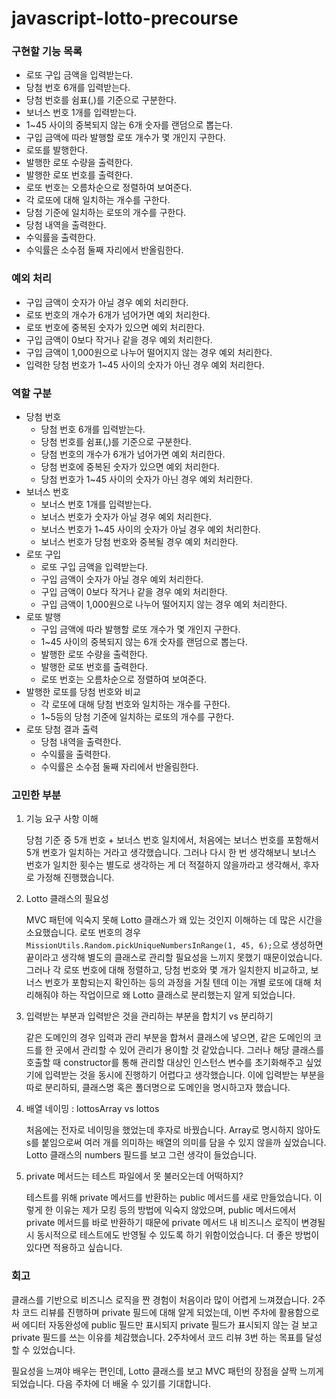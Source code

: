 # javascript-lotto-precourse

### 구현할 기능 목록

- 로또 구입 금액을 입력받는다.
- 당첨 번호 6개를 입력받는다.
- 당첨 번호를 쉼표(,)를 기준으로 구분한다.
- 보너스 번호 1개를 입력받는다.
- 1~45 사이의 중복되지 않는 6개 숫자를 랜덤으로 뽑는다.
- 구입 금액에 따라 발행할 로또 개수가 몇 개인지 구한다.
- 로또를 발행한다.
- 발행한 로또 수량을 출력한다.
- 발행한 로또 번호를 출력한다.
- 로또 번호는 오름차순으로 정렬하여 보여준다.
- 각 로또에 대해 일치하는 개수를 구한다.
- 당첨 기준에 일치하는 로또의 개수를 구한다.
- 당첨 내역을 출력한다.
- 수익률을 출력한다.
- 수익률은 소수점 둘째 자리에서 반올림한다.

### 예외 처리

- 구입 금액이 숫자가 아닐 경우 예외 처리한다.
- 로또 번호의 개수가 6개가 넘어가면 예외 처리한다.
- 로또 번호에 중복된 숫자가 있으면 예외 처리한다.
- 구입 금액이 0보다 작거나 같을 경우 예외 처리한다.
- 구입 금액이 1,000원으로 나누어 떨어지지 않는 경우 예외 처리한다.
- 입력한 당첨 번호가 1~45 사이의 숫자가 아닌 경우 예외 처리한다.

### 역할 구분

- 당첨 번호
  - 당첨 번호 6개를 입력받는다.
  - 당첨 번호를 쉼표(,)를 기준으로 구분한다.
  - 당첨 번호의 개수가 6개가 넘어가면 예외 처리한다.
  - 당첨 번호에 중복된 숫자가 있으면 예외 처리한다.
  - 당첨 번호가 1~45 사이의 숫자가 아닌 경우 예외 처리한다.
- 보너스 번호
  - 보너스 번호 1개를 입력받는다.
  - 보너스 번호가 숫자가 아닐 경우 예외 처리한다.
  - 보너스 번호가 1~45 사이의 숫자가 아닐 경우 예외 처리한다.
  - 보너스 번호가 당첨 번호와 중복될 경우 예외 처리한다.
- 로또 구입
  - 로또 구입 금액을 입력받는다.
  - 구입 금액이 숫자가 아닐 경우 예외 처리한다.
  - 구입 금액이 0보다 작거나 같을 경우 예외 처리한다.
  - 구입 금액이 1,000원으로 나누어 떨어지지 않는 경우 예외 처리한다.
- 로또 발행
  - 구입 금액에 따라 발행할 로또 개수가 몇 개인지 구한다.
  - 1~45 사이의 중복되지 않는 6개 숫자를 랜덤으로 뽑는다.
  - 발행한 로또 수량을 출력한다.
  - 발행한 로또 번호를 출력한다.
  - 로또 번호는 오름차순으로 정렬하여 보여준다.
- 발행한 로또를 당첨 번호와 비교
  - 각 로또에 대해 당첨 번호와 일치하는 개수를 구한다.
  - 1~5등의 당첨 기준에 일치하는 로또의 개수를 구한다.
- 로또 당첨 결과 출력
  - 당첨 내역을 출력한다.
  - 수익률을 출력한다.
  - 수익률은 소수점 둘째 자리에서 반올림한다.

### 고민한 부분

1. 기능 요구 사항 이해

   당첨 기준 중 5개 번호 + 보너스 번호 일치에서, 처음에는 보너스 번호를 포함해서 5개 번호가 일치하는 거라고 생각했습니다. 그러나 다시 한 번 생각해보니 보너스 번호가 일치한 횟수는 별도로 생각하는 게 더 적절하지 않을까라고 생각해서, 후자로 가정해 진행했습니다.

2. Lotto 클래스의 필요성

   MVC 패턴에 익숙지 못해 Lotto 클래스가 왜 있는 것인지 이해하는 데 많은 시간을 소요했습니다. 로또 번호의 경우 `MissionUtils.Random.pickUniqueNumbersInRange(1, 45, 6);`으로 생성하면 끝이라고 생각해 별도의 클래스로 관리할 필요성을 느끼지 못했기 때문이었습니다. 그러나 각 로또 번호에 대해 정렬하고, 당첨 번호와 몇 개가 일치한지 비교하고, 보너스 번호가 포함되는지 확인하는 등의 과정을 거칠 텐데 이는 개별 로또에 대해 처리해줘야 하는 작업이므로 왜 Lotto 클래스로 분리했는지 알게 되었습니다.

3. 입력받는 부분과 입력받은 것을 관리하는 부분을 합치기 vs 분리하기

   같은 도메인의 경우 입력과 관리 부분을 합쳐서 클래스에 넣으면, 같은 도메인의 코드를 한 곳에서 관리할 수 있어 관리가 용이할 것 같았습니다. 그러나 해당 클래스를 호출할 때 constructor를 통해 관리할 대상인 인스턴스 변수를 초기화해주고 싶었기에 입력받는 것을 동시에 진행하기 어렵다고 생각했습니다. 이에 입력받는 부분을 따로 분리하되, 클래스명 혹은 폴더명으로 도메인을 명시하고자 했습니다.

4. 배열 네이밍 : lottosArray vs lottos

   처음에는 전자로 네이밍을 했었는데 후자로 바꿨습니다. Array로 명시하지 않아도 s를 붙임으로써 여러 개를 의미하는 배열의 의미를 담을 수 있지 않을까 싶었습니다. Lotto 클래스의 numbers 필드를 보고 그런 생각이 들었습니다.

5. private 메서드는 테스트 파일에서 못 불러오는데 어떡하지?

   테스트를 위해 private 메서드를 반환하는 public 메서드를 새로 만들었습니다. 이렇게 한 이유는 제가 모킹 등의 방법에 익숙지 않았으며, public 메서드에서 private 메서드를 바로 반환하기 때문에 private 메서드 내 비즈니스 로직이 변경될 시 동시적으로 테스트에도 반영될 수 있도록 하기 위함이었습니다. 더 좋은 방법이 있다면 적용하고 싶습니다.

### 회고

클래스를 기반으로 비즈니스 로직을 짠 경험이 처음이라 많이 어렵게 느껴졌습니다. 2주차 코드 리뷰를 진행하며 private 필드에 대해 알게 되었는데, 이번 주차에 활용함으로써 에디터 자동완성에 public 필드만 표시되지 private 필드가 표시되지 않는 걸 보고 private 필드를 쓰는 이유를 체감했습니다. 2주차에서 코드 리뷰 3번 하는 목표를 달성할 수 있었습니다.

필요성을 느껴야 배우는 편인데, Lotto 클래스를 보고 MVC 패턴의 장점을 살짝 느끼게 되었습니다. 다음 주차에 더 배울 수 있기를 기대합니다.
